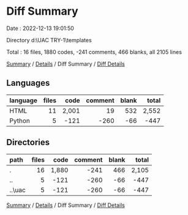 # Diff Summary

Date : 2022-12-13 19:01:50

Directory d:\\UAC TRY-1\\templates

Total : 16 files,  1880 codes, -241 comments, 466 blanks, all 2105 lines

[Summary](results.md) / [Details](details.md) / Diff Summary / [Diff Details](diff-details.md)

## Languages
| language | files | code | comment | blank | total |
| :--- | ---: | ---: | ---: | ---: | ---: |
| HTML | 11 | 2,001 | 19 | 532 | 2,552 |
| Python | 5 | -121 | -260 | -66 | -447 |

## Directories
| path | files | code | comment | blank | total |
| :--- | ---: | ---: | ---: | ---: | ---: |
| . | 16 | 1,880 | -241 | 466 | 2,105 |
| .. | 5 | -121 | -260 | -66 | -447 |
| ..\\uac | 5 | -121 | -260 | -66 | -447 |

[Summary](results.md) / [Details](details.md) / Diff Summary / [Diff Details](diff-details.md)